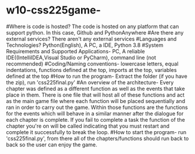 # w10-css225game-

#Where is code is hosted? The code is hosted on any platform that can support python. In this case, Github and PythonAnywhere
#Are there any external services? There aren't any external services
#Languages and Technologies? Python(English), A PC, a IDE, Python 3.8
#System Requirements and Supported Applications- PC, A reliable IDE((IntelliIDEA,Visual Studio or PyCharm), command line (not recommended)
#Coding/Naming conventions- lowercase letters, equal indentations, functions defined at the top, imports at the top, variables defined at the top
#How to run the program- Extract the folder (if you have the zip), run 'css225final.py'
#An overview of the architecture- Every chapter was defined as a different function as well as the events that take place in them. There is one file that will host all of these functions and act as the main game file where each function will be placed sequentially and ran in order to carry out the game. Within those functions are the functions for the events which will behave in a similar manner after the dialogue for each chapter is complete. If you fail to complete a task the function of the chapter you're on will be called indicating that you must restart and complete it successfully to break the loop.
#How to start the program- run 'css225final.py', from there all of the chapters/functions should run back to back so the user can enjoy the game.
